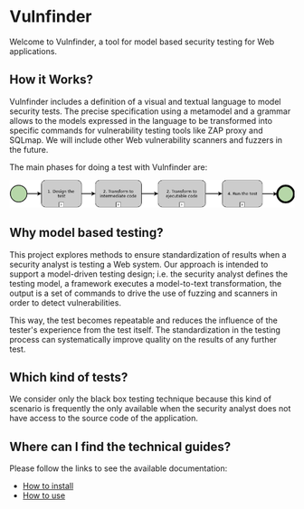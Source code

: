 # Vulnfinder
Welcome to Vulnfinder, a tool for model based security testing for Web applications.

## How it Works?

Vulnfinder includes a definition of a visual and textual language to model security tests. The precise specification using a metamodel and a grammar allows to the models expressed in the language to be transformed into specific commands for vulnerability testing tools like ZAP proxy and SQLmap. We will include other Web vulnerability scanners and fuzzers in the future.

The main phases for doing a test with Vulnfinder are:

![](images/phases.png)


## Why model based testing?

This project explores methods to ensure standardization of results when a security analyst is testing a Web system. Our approach is intended to support a model-driven testing design; i.e. the security analyst defines the testing model, a framework executes a model-to-text transformation, the output is a set of commands to drive the use of fuzzing and scanners in order to detect vulnerabilities.

This way, the test becomes repeatable and reduces the influence of the tester's experience from the test itself. The standardization in the testing process can systematically improve quality on the results of any further test.


## Which kind of tests?

We consider only the black box testing technique because this kind of scenario is frequently the only available when the security analyst does not have access to the source code of the application.


## Where can I find the technical guides?

Please follow the links to see the available documentation:
 * [How to install](https://gitlab.com/ryepesg/vulnfinder/wikis/installation)
 * [How to use](https://gitlab.com/ryepesg/vulnfinder/wikis/beginners-guide)